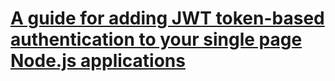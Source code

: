 # [A guide for adding JWT token-based authentication to your single page Node.js applications](https://medium.com/dev-bits/a-guide-for-adding-jwt-token-based-authentication-to-your-single-page-nodejs-applications-c403f7cf04f4)
